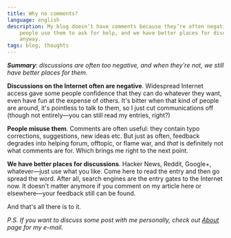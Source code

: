 ```yaml
---
title: Why no comments?
language: english
description: My blog doesn’t have comments because they’re often negative,
    people use them to ask for help, and we have better places for discussions
    anyway.
tags: blog, thoughts
---
```


_**Summary**: discussions are often too negative, and when they're not, we still
have better places for them._

**Discussions on the Internet often are negative**. Widespread Internet access
gave some people confidence that they can do whatever they want, even have fun
at the expense of others. It's bitter when that kind of people are around, it's
pointless to talk to them, so I just cut communications off (though not
entirely—you can still read my entries, right?)

**People misuse them**. Comments are often useful: they contain typo
corrections, suggestions, new ideas etc. But just as often, feedback degrades
into helping forum, offtopic, or flame war, and *that* is definitely not what
comments are for. Which brings me right to the next point.

**We have better places for discussions**. Hacker News, Reddit, Google+,
whatever—just use what you like. Come here to read the entry and then go spread
the word. After all, search engines are the entry gates to the Internet now. It
doesn't matter anymore if you comment on my article here or elsewhere—your
feedback still can be found.

And that's all there is to it.

*P.S. If you want to discuss some post with me personally, check out
[About][about] page for my e-mail.*

[about]: /about.html
